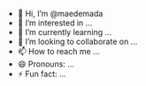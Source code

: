 - 👋 Hi, I’m @maedemada
- 👀 I’m interested in ...
- 🌱 I’m currently learning ...
- 💞️ I’m looking to collaborate on ...
- 📫 How to reach me ...
- 😄 Pronouns: ...
- ⚡ Fun fact: ...

<!---
maedemada/maedemada is a ✨ special ✨ repository because its `README.md` (this file) appears on your GitHub profile.
You can click the Preview link to take a look at your changes.
--->

